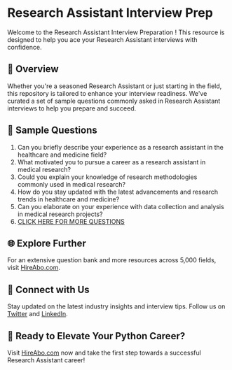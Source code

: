 # Research Assistant Interview Prep

Welcome to the Research Assistant Interview Preparation ! This resource is designed to help you ace your Research Assistant interviews with confidence.

## 🚀 Overview

Whether you're a seasoned Research Assistant or just starting in the field, this repository is tailored to enhance your interview readiness. We've curated a set of sample questions commonly asked in Research Assistant interviews to help you prepare and succeed.

## 📝 Sample Questions

1. Can you briefly describe your experience as a research assistant in the healthcare and medicine field?
2. What motivated you to pursue a career as a research assistant in medical research?
3. Could you explain your knowledge of research methodologies commonly used in medical research?
4. How do you stay updated with the latest advancements and research trends in healthcare and medicine?
5. Can you elaborate on your experience with data collection and analysis in medical research projects?
6. [CLICK HERE FOR MORE QUESTIONS](https://hireabo.com/job/2_3_28/Research%20Assistant)

## 🌐 Explore Further

For an extensive question bank and more resources across 5,000 fields, visit [HireAbo.com](https://www.hireabo.com).

## 📱 Connect with Us

Stay updated on the latest industry insights and interview tips. Follow us on [Twitter](https://twitter.com/hireabo) and [LinkedIn](https://www.linkedin.com/in/hire-abo-3609972a8/).

## 🚀 Ready to Elevate Your Python Career?

Visit [HireAbo.com](https://www.hireabo.com) now and take the first step towards a successful Research Assistant career!